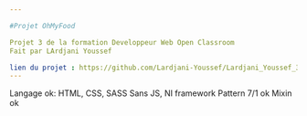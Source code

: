 ```yaml
---

#Projet OhMyFood

Projet 3 de la formation Developpeur Web Open Classroom 
Fait par LArdjani Youssef

lien du projet : https://github.com/Lardjani-Youssef/Lardjani_Youssef_3_OhMyFood_082022.git
---
```


Langage ok: HTML, CSS, SASS
Sans JS, NI framework 
Pattern 7/1 ok 
Mixin ok
